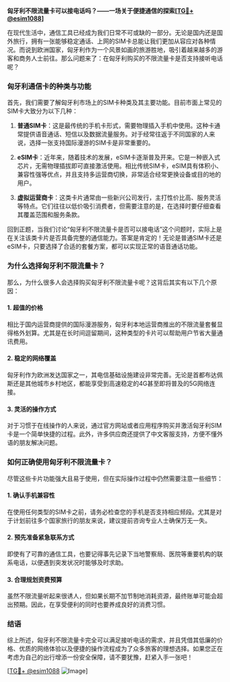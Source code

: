 **匈牙利不限流量卡可以接电话吗？——一场关于便捷通信的探索[[TG💪+ @esim1088](https://t.me/s/esim1088)]**

在现代生活中，通信工具已经成为我们日常不可或缺的一部分。无论是国内还是国外旅行，拥有一张能够稳定通话、上网的SIM卡总能让我们更加从容应对各种情况。而说到欧洲国家，匈牙利作为一个风景如画的旅游胜地，吸引着越来越多的游客和商务人士前往。那么问题来了：在匈牙利购买的不限流量卡是否支持接听电话呢？

### 匈牙利通信卡的种类与功能

首先，我们需要了解匈牙利市场上的SIM卡种类及其主要功能。目前市面上常见的SIM卡大致分为以下几种：

1. **普通SIM卡**：这是最传统的手机卡形式，需要物理插入手机中使用。这种卡通常提供语音通话、短信以及数据流量服务。对于经常往返于不同国家的人来说，选择一张支持国际漫游的SIM卡是非常重要的。

2. **eSIM卡**：近年来，随着技术的发展，eSIM卡逐渐普及开来。它是一种嵌入式芯片，无需物理插拔即可直接激活使用。相比传统SIM卡，eSIM具有体积小、兼容性强等优点，并且支持多运营商切换，非常适合经常更换设备或目的地的用户。

3. **虚拟运营商卡**：这类卡片通常由一些新兴公司发行，主打性价比高、服务灵活等特点。它们往往以低价吸引消费者，但需要注意的是，在选择时要仔细查看其覆盖范围和服务条款。

回到正题，当我们讨论“匈牙利不限流量卡是否可以接电话”这个问题时，实际上是在关注该类卡片是否具备完整的通信能力。答案是肯定的！无论是普通SIM卡还是eSIM卡，只要选择了合适的套餐方案，都可以实现正常的语音通话功能。

### 为什么选择匈牙利不限流量卡？

那么，为什么很多人会选择购买匈牙利不限流量卡呢？这背后其实有以下几个原因：

#### 1. 超值的价格
相比于国内运营商提供的国际漫游服务，匈牙利本地运营商推出的不限流量套餐显得格外划算。尤其是在长时间逗留期间，这种类型的卡片可以帮助用户节省大量通讯费用。

#### 2. 稳定的网络覆盖
匈牙利作为欧洲发达国家之一，其电信基础设施建设非常完善。无论是首都布达佩斯还是其他城市乡村地区，都能享受到高速稳定的4G甚至即将普及的5G网络连接。

#### 3. 灵活的操作方式
对于习惯于在线操作的人来说，通过官方网站或者应用程序购买并激活匈牙利SIM卡是一个简单快捷的过程。此外，许多供应商还提供了中文客服支持，方便不懂外语的朋友解决问题。

### 如何正确使用匈牙利不限流量卡？

尽管这些卡片功能强大且易于使用，但在实际操作过程中仍然需要注意一些细节：

#### 1. 确认手机兼容性
在使用任何类型的SIM卡之前，请务必检查您的手机是否支持相应频段。尤其是对于计划前往多个国家旅行的朋友来说，建议提前咨询专业人士确保万无一失。

#### 2. 预先准备紧急联系方式
即使有了可靠的通信工具，也要记得事先记录下当地警察局、医院等重要机构的联系电话，以便遇到突发状况时能够及时求助。

#### 3. 合理规划资费预算
虽然不限流量听起来很诱人，但如果长期不加节制地消耗资源，最终账单可能会超出预期。因此，在享受便利的同时也要养成良好的消费习惯。

### 结语

综上所述，匈牙利不限流量卡完全可以满足接听电话的需求，并且凭借其低廉的价格、优质的网络体验以及便捷的操作流程成为了众多旅客的理想选择。如果您正在考虑为自己的出行增添一份安全保障，请不要犹豫，赶紧入手一张吧！

[[TG💪+ @esim1088](https://t.me/s/esim1088) ![Image](https://i.postimg.cc/4NQfJmqS/Snipaste-2025-05-13-00-14-12.png)]